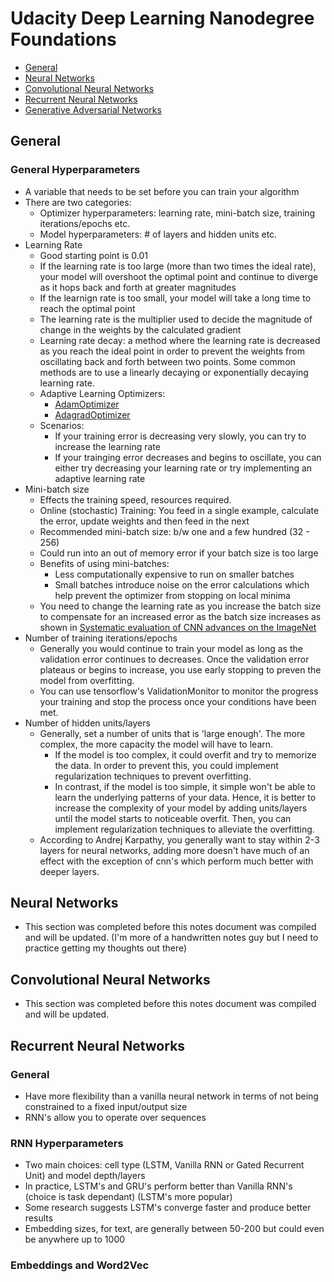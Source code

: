 # Udacity Deep Learning Nanodegree Foundations

* [General](#general)
* [Neural Networks](#neural-networks)
* [Convolutional Neural Networks](#convolutional-neural-networks)
* [Recurrent Neural Networks](#recurrent-neural-networks)
* [Generative Adversarial Networks](#generative-adversarial-networks)

## General

### General Hyperparameters

* A variable that needs to be set before you can train your algorithm
* There are two categories: 
	* Optimizer hyperparameters: learning rate, mini-batch size, training iterations/epochs etc.
	* Model hyperparameters: # of layers and hidden units etc.
* Learning Rate
	* Good starting point is 0.01
	* If the learning rate is too large (more than two times the ideal rate), your model will overshoot the optimal point and continue to diverge as it hops back and forth at greater magnitudes
	* If the learnign rate is too small, your model will take a long time to reach the optimal point
	* The learning rate is the multiplier used to decide the magnitude of change in the weights by the calculated gradient
	* Learning rate decay: a method where the learning rate is decreased as you reach the ideal point in order to prevent the weights from oscillating back and forth between two points. Some common methods are to use a linearly decaying or exponentially decaying learning rate. 
	* Adaptive Learning Optimizers:
		* [AdamOptimizer](https://www.tensorflow.org/api_docs/python/tf/train/AdamOptimizer)
		* [AdagradOptimizer](https://www.tensorflow.org/api_docs/python/tf/train/AdagradOptimizer)
	* Scenarios: 
		* If your training error is decreasing very slowly, you can try to increase the learning rate
		* If your trainging error decreases and begins to oscillate, you can either try decreasing your learning rate or try implementing an adaptive learning rate
* Mini-batch size
	* Effects the training speed, resources required. 
	* Online (stochastic) Training: You feed in a single example, calculate the error, update weights and then feed in the next
	* Recommended mini-batch size: b/w one and a few hundred (32 - 256)
	* Could run into an out of memory error if your batch size is too large
	* Benefits of using mini-batches:
		* Less computationally expensive to run on smaller batches
		* Small batches introduce noise on the error calculations which help prevent the optimizer from stopping on local minima
	* You need to change the learning rate as you increase the batch size to compensate for an increased error as the batch size increases as shown in [Systematic evaluation of CNN advances on the ImageNet](https://arxiv.org/abs/1606.02228)
* Number of training iterations/epochs
	* Generally you would continue to train your model as long as the validation error continues to decreases. Once the validation error plateaus or begins to increase, you use early stopping to preven the model from overfitting.
	* You can use tensorflow's ValidationMonitor to monitor the progress your training and stop the process once your conditions have been met. 
* Number of hidden units/layers
	* Generally, set a number of units that is 'large enough'. The more complex, the more capacity the model will have to learn. 
		* If the model is too complex, it could overfit and try to memorize the data. In order to prevent this, you could implement regularization techniques to prevent overfitting. 
		* In contrast, if the model is too simple, it simple won't be able to learn the underlying patterns of your data. Hence, it is better to increase the complexity of your model by adding units/layers until the model starts to noticeable overfit. Then, you can implement regularization techniques to alleviate the overfitting. 
	* According to Andrej Karpathy, you generally want to stay within 2-3 layers for neural networks, adding more doesn't have much of an effect with the exception of cnn's which perform much better with deeper layers. 

## Neural Networks

* This section was completed before this notes document was compiled and will be updated. (I'm more of a handwritten notes guy but I need to practice getting my thoughts out there)

## Convolutional Neural Networks

* This section was completed before this notes document was compiled and will be updated. 

## Recurrent Neural Networks

### General

* Have more flexibility than a vanilla neural network in terms of not being constrained to a fixed input/output size
* RNN's allow you to operate over sequences

### RNN Hyperparameters

* Two main choices: cell type (LSTM, Vanilla RNN or Gated Recurrent Unit) and model depth/layers
* In practice, LSTM's and GRU's perform better than Vanilla RNN's (choice is task dependant) (LSTM's more popular)
* Some research suggests LSTM's converge faster and produce better results
* Embedding sizes, for text, are generally between 50-200 but could even be anywhere up to 1000

### Embeddings and Word2Vec










